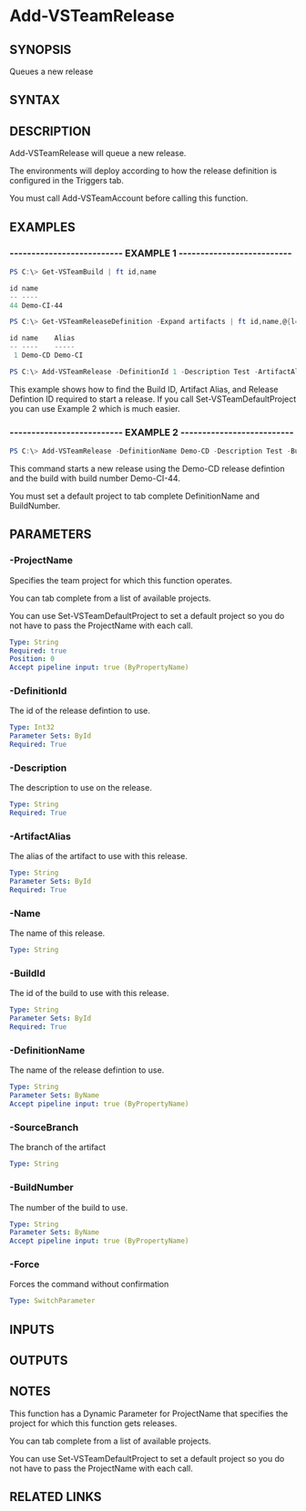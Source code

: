 


# Add-VSTeamRelease

## SYNOPSIS

Queues a new release

## SYNTAX

## DESCRIPTION

Add-VSTeamRelease will queue a new release.

The environments will deploy according to how the release definition is configured in the Triggers tab.

You must call Add-VSTeamAccount before calling this function.

## EXAMPLES

### -------------------------- EXAMPLE 1 --------------------------

```PowerShell
PS C:\> Get-VSTeamBuild | ft id,name

id name
-- ----
44 Demo-CI-44

PS C:\> Get-VSTeamReleaseDefinition -Expand artifacts | ft id,name,@{l='Alias';e={$_.artifacts[0].alias}}

id name    Alias
-- ----    -----
 1 Demo-CD Demo-CI

PS C:\> Add-VSTeamRelease -DefinitionId 1 -Description Test -ArtifactAlias Demo-CI -BuildId 44
```

This example shows how to find the Build ID, Artifact Alias, and Release Defintion ID required to start a release. If you call Set-VSTeamDefaultProject you can use Example 2 which is much easier.

### -------------------------- EXAMPLE 2 --------------------------

```PowerShell
PS C:\> Add-VSTeamRelease -DefinitionName Demo-CD -Description Test -BuildNumber Demo-CI-44
```

This command starts a new release using the Demo-CD release defintion and the build with build number Demo-CI-44.

You must set a default project to tab complete DefinitionName and BuildNumber.

## PARAMETERS

### -ProjectName

Specifies the team project for which this function operates.

You can tab complete from a list of available projects.

You can use Set-VSTeamDefaultProject to set a default project so
you do not have to pass the ProjectName with each call.

```yaml
Type: String
Required: true
Position: 0
Accept pipeline input: true (ByPropertyName)
```

### -DefinitionId

The id of the release defintion to use.

```yaml
Type: Int32
Parameter Sets: ById
Required: True
```

### -Description

The description to use on the release.

```yaml
Type: String
Required: True
```

### -ArtifactAlias

The alias of the artifact to use with this release.

```yaml
Type: String
Parameter Sets: ById
Required: True
```

### -Name

The name of this release.

```yaml
Type: String
```

### -BuildId

The id of the build to use with this release.

```yaml
Type: String
Parameter Sets: ById
Required: True
```

### -DefinitionName

The name of the release defintion to use.

```yaml
Type: String
Parameter Sets: ByName
Accept pipeline input: true (ByPropertyName)
```

### -SourceBranch

The branch of the artifact

```yaml
Type: String
```

### -BuildNumber

The number of the build to use.

```yaml
Type: String
Parameter Sets: ByName
Accept pipeline input: true (ByPropertyName)
```

### -Force

Forces the command without confirmation

```yaml
Type: SwitchParameter
```

## INPUTS

## OUTPUTS

## NOTES

This function has a Dynamic Parameter for ProjectName that specifies the project for which this function gets releases.

You can tab complete from a list of available projects.

You can use Set-VSTeamDefaultProject to set a default project so you do not have to pass the ProjectName with each call.

## RELATED LINKS